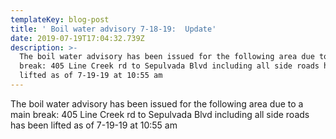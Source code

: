 ```yaml
---
templateKey: blog-post
title: ' Boil water advisory 7-18-19:  Update'
date: 2019-07-19T17:04:32.739Z
description: >-
  The boil water advisory has been issued for the following area due to a main
  break: 405 Line Creek rd to Sepulvada Blvd including all side roads has been
  lifted as of 7-19-19 at 10:55 am
---
```

The boil water advisory has been issued for the following area due to a main break: 405 Line Creek rd to Sepulvada Blvd including all side roads has been lifted as of 7-19-19 at 10:55 am
